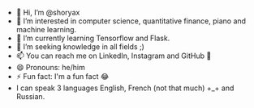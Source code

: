 - 👋 Hi, I’m @shoryax
- 👀 I’m interested in computer science, quantitative finance, piano and machine learning.
- 🌱 I’m currently learning Tensorflow and Flask.
- 💞️ I’m seeking knowledge in all fields ;)
- 📫 You can reach me on LinkedIn, Instagram and GitHub 🤭
- 😄 Pronouns: he/him
- ⚡ Fun fact: I'm a fun fact 😂
- I can speak 3 languages English, French (not that much) +_+ and Russian.
